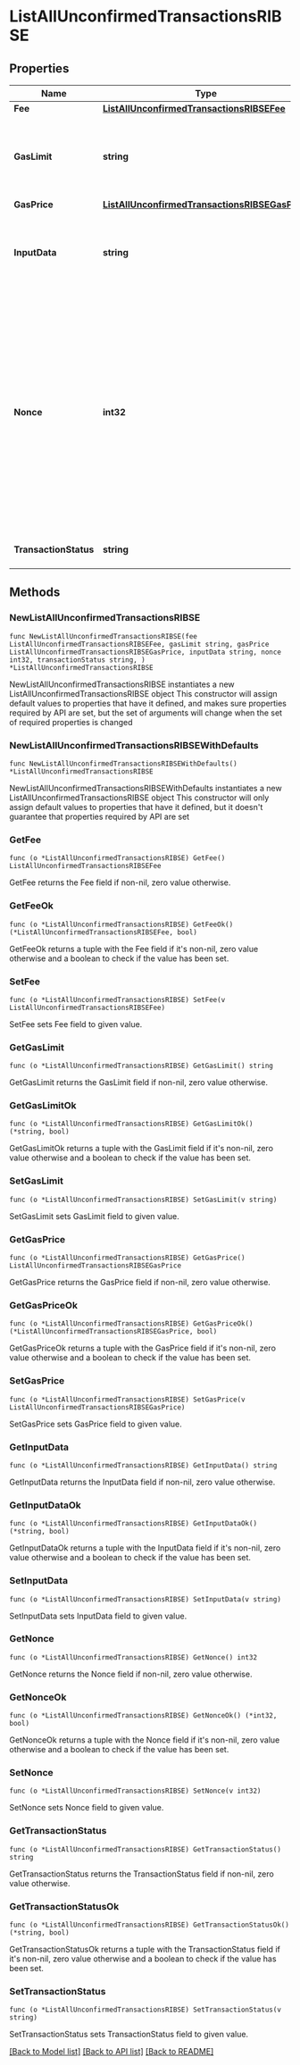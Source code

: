 # ListAllUnconfirmedTransactionsRIBSE

## Properties

Name | Type | Description | Notes
------------ | ------------- | ------------- | -------------
**Fee** | [**ListAllUnconfirmedTransactionsRIBSEFee**](ListAllUnconfirmedTransactionsRIBSEFee.md) |  | 
**GasLimit** | **string** | Represents the amount of gas used by this specific transaction alone. | 
**GasPrice** | [**ListAllUnconfirmedTransactionsRIBSEGasPrice**](ListAllUnconfirmedTransactionsRIBSEGasPrice.md) |  | 
**InputData** | **string** | Represents additional information that is required for the transaction. | 
**Nonce** | **int32** | Represents the sequential running number for an address, starting from 0 for the first transaction. E.g., if the nonce of a transaction is 10, it would be the 11th transaction sent from the sender&#39;s address. | 
**TransactionStatus** | **string** | Defines the transaction status. | 

## Methods

### NewListAllUnconfirmedTransactionsRIBSE

`func NewListAllUnconfirmedTransactionsRIBSE(fee ListAllUnconfirmedTransactionsRIBSEFee, gasLimit string, gasPrice ListAllUnconfirmedTransactionsRIBSEGasPrice, inputData string, nonce int32, transactionStatus string, ) *ListAllUnconfirmedTransactionsRIBSE`

NewListAllUnconfirmedTransactionsRIBSE instantiates a new ListAllUnconfirmedTransactionsRIBSE object
This constructor will assign default values to properties that have it defined,
and makes sure properties required by API are set, but the set of arguments
will change when the set of required properties is changed

### NewListAllUnconfirmedTransactionsRIBSEWithDefaults

`func NewListAllUnconfirmedTransactionsRIBSEWithDefaults() *ListAllUnconfirmedTransactionsRIBSE`

NewListAllUnconfirmedTransactionsRIBSEWithDefaults instantiates a new ListAllUnconfirmedTransactionsRIBSE object
This constructor will only assign default values to properties that have it defined,
but it doesn't guarantee that properties required by API are set

### GetFee

`func (o *ListAllUnconfirmedTransactionsRIBSE) GetFee() ListAllUnconfirmedTransactionsRIBSEFee`

GetFee returns the Fee field if non-nil, zero value otherwise.

### GetFeeOk

`func (o *ListAllUnconfirmedTransactionsRIBSE) GetFeeOk() (*ListAllUnconfirmedTransactionsRIBSEFee, bool)`

GetFeeOk returns a tuple with the Fee field if it's non-nil, zero value otherwise
and a boolean to check if the value has been set.

### SetFee

`func (o *ListAllUnconfirmedTransactionsRIBSE) SetFee(v ListAllUnconfirmedTransactionsRIBSEFee)`

SetFee sets Fee field to given value.


### GetGasLimit

`func (o *ListAllUnconfirmedTransactionsRIBSE) GetGasLimit() string`

GetGasLimit returns the GasLimit field if non-nil, zero value otherwise.

### GetGasLimitOk

`func (o *ListAllUnconfirmedTransactionsRIBSE) GetGasLimitOk() (*string, bool)`

GetGasLimitOk returns a tuple with the GasLimit field if it's non-nil, zero value otherwise
and a boolean to check if the value has been set.

### SetGasLimit

`func (o *ListAllUnconfirmedTransactionsRIBSE) SetGasLimit(v string)`

SetGasLimit sets GasLimit field to given value.


### GetGasPrice

`func (o *ListAllUnconfirmedTransactionsRIBSE) GetGasPrice() ListAllUnconfirmedTransactionsRIBSEGasPrice`

GetGasPrice returns the GasPrice field if non-nil, zero value otherwise.

### GetGasPriceOk

`func (o *ListAllUnconfirmedTransactionsRIBSE) GetGasPriceOk() (*ListAllUnconfirmedTransactionsRIBSEGasPrice, bool)`

GetGasPriceOk returns a tuple with the GasPrice field if it's non-nil, zero value otherwise
and a boolean to check if the value has been set.

### SetGasPrice

`func (o *ListAllUnconfirmedTransactionsRIBSE) SetGasPrice(v ListAllUnconfirmedTransactionsRIBSEGasPrice)`

SetGasPrice sets GasPrice field to given value.


### GetInputData

`func (o *ListAllUnconfirmedTransactionsRIBSE) GetInputData() string`

GetInputData returns the InputData field if non-nil, zero value otherwise.

### GetInputDataOk

`func (o *ListAllUnconfirmedTransactionsRIBSE) GetInputDataOk() (*string, bool)`

GetInputDataOk returns a tuple with the InputData field if it's non-nil, zero value otherwise
and a boolean to check if the value has been set.

### SetInputData

`func (o *ListAllUnconfirmedTransactionsRIBSE) SetInputData(v string)`

SetInputData sets InputData field to given value.


### GetNonce

`func (o *ListAllUnconfirmedTransactionsRIBSE) GetNonce() int32`

GetNonce returns the Nonce field if non-nil, zero value otherwise.

### GetNonceOk

`func (o *ListAllUnconfirmedTransactionsRIBSE) GetNonceOk() (*int32, bool)`

GetNonceOk returns a tuple with the Nonce field if it's non-nil, zero value otherwise
and a boolean to check if the value has been set.

### SetNonce

`func (o *ListAllUnconfirmedTransactionsRIBSE) SetNonce(v int32)`

SetNonce sets Nonce field to given value.


### GetTransactionStatus

`func (o *ListAllUnconfirmedTransactionsRIBSE) GetTransactionStatus() string`

GetTransactionStatus returns the TransactionStatus field if non-nil, zero value otherwise.

### GetTransactionStatusOk

`func (o *ListAllUnconfirmedTransactionsRIBSE) GetTransactionStatusOk() (*string, bool)`

GetTransactionStatusOk returns a tuple with the TransactionStatus field if it's non-nil, zero value otherwise
and a boolean to check if the value has been set.

### SetTransactionStatus

`func (o *ListAllUnconfirmedTransactionsRIBSE) SetTransactionStatus(v string)`

SetTransactionStatus sets TransactionStatus field to given value.



[[Back to Model list]](../README.md#documentation-for-models) [[Back to API list]](../README.md#documentation-for-api-endpoints) [[Back to README]](../README.md)


